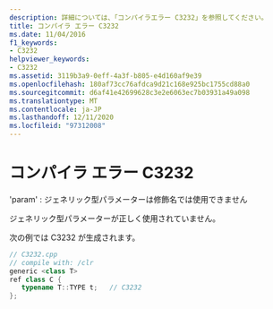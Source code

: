 ```yaml
---
description: 詳細については、「コンパイラエラー C3232」を参照してください。
title: コンパイラ エラー C3232
ms.date: 11/04/2016
f1_keywords:
- C3232
helpviewer_keywords:
- C3232
ms.assetid: 3119b3a9-0eff-4a3f-b805-e4d160af9e39
ms.openlocfilehash: 180af73cc76afdca9d21c168e925bc1755cd88a0
ms.sourcegitcommit: d6af41e42699628c3e2e6063ec7b03931a49a098
ms.translationtype: MT
ms.contentlocale: ja-JP
ms.lasthandoff: 12/11/2020
ms.locfileid: "97312008"
---
```

# <a name="compiler-error-c3232"></a>コンパイラ エラー C3232

'param' : ジェネリック型パラメーターは修飾名では使用できません

ジェネリック型パラメーターが正しく使用されていません。

次の例では C3232 が生成されます。

```cpp
// C3232.cpp
// compile with: /clr
generic <class T>
ref class C {
   typename T::TYPE t;   // C3232
};
```
